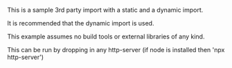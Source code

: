 This is a sample 3rd party import with a static and a dynamic import.

It is recommended that the dynamic import is used.

This example assumes no build tools or external libraries of any kind.

This can be run by dropping in any http-server  (if node is installed then 'npx http-server')
